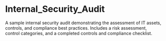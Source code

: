 # Internal_Security_Audit
A sample internal security audit demonstrating the assessment of IT assets, controls, and compliance best practices. Includes a risk assessment, control categories, and a completed controls and compliance checklist.
